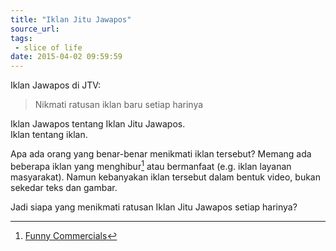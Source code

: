 ```yaml
---
title: "Iklan Jitu Jawapos"
source_url: 
tags:
 - slice of life
date: 2015-04-02 09:59:59
---
```


Iklan Jawapos di JTV:
> Nikmati ratusan iklan baru setiap harinya

Iklan Jawapos tentang Iklan Jitu Jawapos.  
Iklan tentang iklan.  

Apa ada orang yang benar-benar menikmati iklan tersebut? Memang ada beberapa iklan yang menghibur[^1] atau bermanfaat (e.g. iklan layanan masyarakat). Namun kebanyakan iklan tersebut dalam bentuk video, bukan sekedar teks dan gambar.

Jadi siapa yang menikmati ratusan Iklan Jitu Jawapos setiap harinya?

[^1]: [Funny Commercials][1]

[1]: https://www.youtube.com/results?search_query=funny+commercial